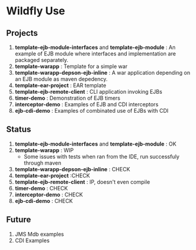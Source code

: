 Wildfly Use
===========


Projects
--------

1. **template-ejb-module-interfaces** and **template-ejb-module** : An example of EJB module where interfaces and implementation are packaged separately.
2. **template-warapp** : Template for a simple war
2. **template-warapp-depson-ejb-inline** : A war application depending on an EJB module as maven depedency. 
2. **template-ear-project**  : EAR template
2. **template-ejb-remote-client** : CLI application invoking EJBs
2. **timer-demo** : Demonstration of EJB timers
2. **interceptor-demo** : Examples of EJB and CDI interceptors
3. **ejb-cdi-demo** :  Examples of combinated use of EJBs with CDI

Status
------
1. **template-ejb-module-interfaces** and **template-ejb-module** : OK
2. **template-warapp** : WIP
    - Some issues with tests when ran from the IDE, run successfuly through maven
2. **template-warapp-depson-ejb-inline** : CHECK
2. **template-ear-project**  :CHECK
2. **template-ejb-remote-client** : IP, doesn't even compile
2. **timer-demo** : CHECK
2. **interceptor-demo** : CHECK
3. **ejb-cdi-demo** :  CHECK

Future
------

1. JMS Mdb examples
2. CDI Examples

 
     
        